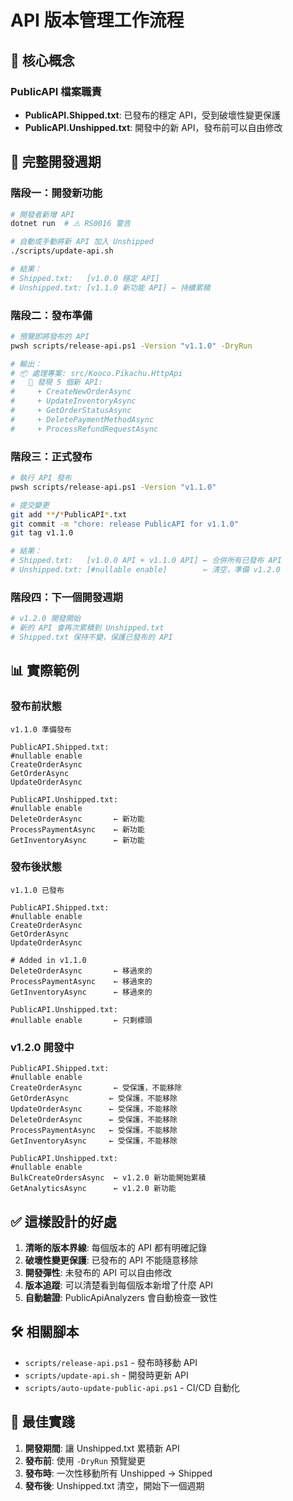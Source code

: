 # API 版本管理工作流程

## 🎯 核心概念

### PublicAPI 檔案職責
- **PublicAPI.Shipped.txt**: 已發布的穩定 API，受到破壞性變更保護
- **PublicAPI.Unshipped.txt**: 開發中的新 API，發布前可以自由修改

## 🔄 完整開發週期

### 階段一：開發新功能
```bash
# 開發者新增 API
dotnet run  # ⚠️ RS0016 警告

# 自動或手動將新 API 加入 Unshipped
./scripts/update-api.sh

# 結果：
# Shipped.txt:   [v1.0.0 穩定 API]
# Unshipped.txt: [v1.1.0 新功能 API] ← 持續累積
```

### 階段二：發布準備
```bash
# 預覽即將發布的 API
pwsh scripts/release-api.ps1 -Version "v1.1.0" -DryRun

# 輸出：
# 📦 處理專案: src/Kooco.Pikachu.HttpApi
#   📝 發現 5 個新 API:
#     + CreateNewOrderAsync
#     + UpdateInventoryAsync
#     + GetOrderStatusAsync
#     + DeletePaymentMethodAsync
#     + ProcessRefundRequestAsync
```

### 階段三：正式發布
```bash
# 執行 API 發布
pwsh scripts/release-api.ps1 -Version "v1.1.0"

# 提交變更
git add **/*PublicAPI*.txt
git commit -m "chore: release PublicAPI for v1.1.0"
git tag v1.1.0

# 結果：
# Shipped.txt:   [v1.0.0 API + v1.1.0 API] ← 合併所有已發布 API
# Unshipped.txt: [#nullable enable]        ← 清空，準備 v1.2.0
```

### 階段四：下一個開發週期
```bash
# v1.2.0 開發開始
# 新的 API 會再次累積到 Unshipped.txt
# Shipped.txt 保持不變，保護已發布的 API
```

## 📊 實際範例

### 發布前狀態
```
v1.1.0 準備發布

PublicAPI.Shipped.txt:
#nullable enable
CreateOrderAsync
GetOrderAsync
UpdateOrderAsync

PublicAPI.Unshipped.txt:
#nullable enable
DeleteOrderAsync       ← 新功能
ProcessPaymentAsync    ← 新功能
GetInventoryAsync      ← 新功能
```

### 發布後狀態
```
v1.1.0 已發布

PublicAPI.Shipped.txt:
#nullable enable
CreateOrderAsync
GetOrderAsync
UpdateOrderAsync

# Added in v1.1.0
DeleteOrderAsync       ← 移過來的
ProcessPaymentAsync    ← 移過來的
GetInventoryAsync      ← 移過來的

PublicAPI.Unshipped.txt:
#nullable enable       ← 只剩標頭
```

### v1.2.0 開發中
```
PublicAPI.Shipped.txt:
#nullable enable
CreateOrderAsync       ← 受保護，不能移除
GetOrderAsync         ← 受保護，不能移除
UpdateOrderAsync      ← 受保護，不能移除
DeleteOrderAsync      ← 受保護，不能移除
ProcessPaymentAsync   ← 受保護，不能移除
GetInventoryAsync     ← 受保護，不能移除

PublicAPI.Unshipped.txt:
#nullable enable
BulkCreateOrdersAsync  ← v1.2.0 新功能開始累積
GetAnalyticsAsync      ← v1.2.0 新功能
```

## ✅ 這樣設計的好處

1. **清晰的版本界線**: 每個版本的 API 都有明確記錄
2. **破壞性變更保護**: 已發布的 API 不能隨意移除
3. **開發彈性**: 未發布的 API 可以自由修改
4. **版本追蹤**: 可以清楚看到每個版本新增了什麼 API
5. **自動驗證**: PublicApiAnalyzers 會自動檢查一致性

## 🛠️ 相關腳本

- `scripts/release-api.ps1` - 發布時移動 API
- `scripts/update-api.sh` - 開發時更新 API
- `scripts/auto-update-public-api.ps1` - CI/CD 自動化

## 📝 最佳實踐

1. **開發期間**: 讓 Unshipped.txt 累積新 API
2. **發布前**: 使用 `-DryRun` 預覽變更
3. **發布時**: 一次性移動所有 Unshipped → Shipped
4. **發布後**: Unshipped.txt 清空，開始下一個週期